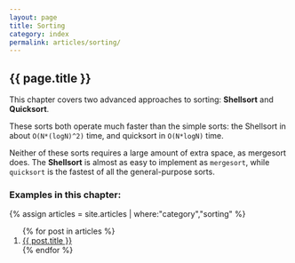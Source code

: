 ```yaml
---
layout: page
title: Sorting
category: index
permalink: articles/sorting/
---
```

    
## {{ page.title }}

This chapter covers two advanced approaches to sorting: **Shellsort** and **Quicksort**.

These sorts both operate much faster than the simple sorts: the Shellsort in about `O(N*(logN)^2)` time, and quicksort in `O(N*logN)` time.

Neither of these sorts requires a large amount of extra
space, as mergesort does.
The **Shellsort** is almost as easy to
implement as `mergesort`, while `quicksort` is the fastest of all
the general-purpose sorts.

### Examples in this chapter:

{% assign articles = site.articles | where:"category","sorting" %}
<ol>
    {% for post in articles %}
      <li><a href="{{ post.url | prepend: site.baseurl }}">{{ post.title }}</a></li>
    {% endfor %}
</ol>